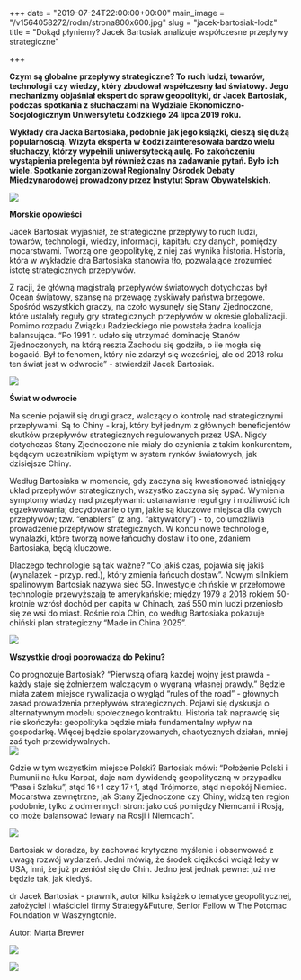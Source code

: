 +++
date = "2019-07-24T22:00:00+00:00"
main_image = "/v1564058272/rodm/strona800x600.jpg"
slug = "jacek-bartosiak-lodz"
title = "Dokąd płyniemy? Jacek Bartosiak analizuje współczesne przepływy strategiczne"

+++

**Czym są globalne przepływy strategiczne? To ruch ludzi, towarów, technologii czy wiedzy, który zbudował współczesny ład światowy. Jego mechanizmy objaśniał ekspert do spraw geopolityki, dr Jacek Bartosiak, podczas spotkania z słuchaczami na Wydziale Ekonomiczno-Socjologicznym Uniwersytetu Łódzkiego 24 lipca 2019 roku.**

**Wykłady dra Jacka Bartosiaka, podobnie jak jego książki, cieszą się dużą popularnością. Wizyta eksperta w Łodzi zainteresowała bardzo wielu słuchaczy, którzy wypełnili uniwersytecką aulę. Po zakończeniu wystąpienia prelegenta był również czas na zadawanie pytań. Było ich wiele. Spotkanie zorganizował Regionalny Ośrodek Debaty Międzynarodowej prowadzony przez Instytut Spraw Obywatelskich.**

![](https://res.cloudinary.com/inspro/image/upload/v1564059803/rodm/IMG_5281.jpg)

**Morskie opowieści**

Jacek Bartosiak wyjaśniał, że strategiczne przepływy to ruch ludzi, towarów, technologii, wiedzy, informacji, kapitału czy danych, pomiędzy mocarstwami. Tworzą one geopolitykę, z niej zaś wynika historia. Historia, która w wykładzie dra Bartosiaka stanowiła tło, pozwalające zrozumieć istotę strategicznych przepływów.

Z racji, że główną magistralą przepływów światowych dotychczas był Ocean światowy, szansę na przewagę zyskiwały państwa brzegowe. Spośród wszystkich graczy, na czoło wysunęły się Stany Zjednoczone, które ustalały reguły gry strategicznych przepływów w okresie globalizacji. Pomimo rozpadu Związku Radzieckiego nie powstała żadna koalicja balansująca. “Po 1991 r. udało się utrzymać dominację Stanów Zjednoczonych, na którą reszta Zachodu się godziła, o ile mogła się bogacić. Był to fenomen, który nie zdarzył się wcześniej, ale od 2018 roku ten świat jest w odwrocie” - stwierdził Jacek Bartosiak.

![](https://res.cloudinary.com/inspro/image/upload/v1564059849/rodm/IMG_5328.jpg)

**Świat w odwrocie**

Na scenie pojawił się drugi gracz, walczący o kontrolę nad strategicznymi przepływami. Są to Chiny - kraj, który był jednym z głównych beneficjentów skutków przepływów strategicznych regulowanych przez USA. Nigdy dotychczas Stany Zjednoczone nie miały do czynienia z takim konkurentem, będącym uczestnikiem wpiętym w system rynków światowych, jak dzisiejsze Chiny.

Według Bartosiaka w momencie, gdy zaczyna się kwestionować istniejący układ przepływów strategicznych, wszystko zaczyna się sypać. Wymienia symptomy władzy nad przepływami: ustanawianie reguł gry i możliwość ich egzekwowania; decydowanie o tym, jakie są kluczowe miejsca dla owych przepływów; tzw. “enablers” (z ang. “aktywatory”) - to, co umożliwia prowadzenie przepływów strategicznych. W końcu nowe technologie, wynalazki, które tworzą nowe łańcuchy dostaw i to one, zdaniem Bartosiaka, będą kluczowe.

Dlaczego technologie są tak ważne? “Co jakiś czas, pojawia się jakiś (wynalazek - przyp. red.), który zmienia łańcuch dostaw”. Nowym silnikiem spalinowym Bartosiak nazywa sieć 5G. Inwestycje chińskie w przełomowe technologie przewyższają te amerykańskie; między 1979 a 2018 rokiem 50-krotnie wzrósł dochód per capita w Chinach, zaś 550 mln ludzi przeniosło się ze wsi do miast. Rośnie rola Chin, co według Bartosiaka pokazuje chiński plan strategiczny “Made in China 2025”.

![](https://res.cloudinary.com/inspro/image/upload/v1564059889/rodm/IMG_5292.jpg)

**Wszystkie drogi poprowadzą do Pekinu?**

Co prognozuje Bartosiak? “Pierwszą ofiarą każdej wojny jest prawda - każdy staje się żołnierzem walczącym o wygraną własnej prawdy.” Będzie miała zatem miejsce rywalizacja o wygląd “rules of the road” - głównych zasad prowadzenia przepływów strategicznych. Pojawi się dyskusja o alternatywnym modelu społecznego kontraktu. Historia tak naprawdę się nie skończyła: geopolityka będzie miała fundamentalny wpływ na gospodarkę. Więcej będzie spolaryzowanych, chaotycznych działań, mniej zaś tych przewidywalnych.  
 ![](https://res.cloudinary.com/inspro/image/upload/v1564059961/rodm/IMG_5331.jpg)

Gdzie w tym wszystkim miejsce Polski? Bartosiak mówi: “Położenie Polski i Rumunii na łuku Karpat, daje nam dywidendę geopolityczną w przypadku “Pasa i Szlaku”, stąd 16+1 czy 17+1, stąd Trójmorze, stąd niepokój Niemiec. Mocarstwa zewnętrzne, jak Stany Zjednoczone czy Chiny, widzą ten region podobnie, tylko z odmiennych stron: jako coś pomiędzy Niemcami i Rosją, co może balansować lewary na Rosji i Niemcach”.

![](https://res.cloudinary.com/inspro/image/upload/v1564060076/rodm/IMG_5369.jpg)

Bartosiak w doradza, by zachować krytyczne myślenie i obserwować z uwagą rozwój wydarzeń. Jedni mówią, że środek ciężkości wciąż leży w USA, inni, że już przeniósł się do Chin. Jedno jest jednak pewne: już nie będzie tak, jak kiedyś.

dr Jacek Bartosiak - prawnik, autor kilku książek o tematyce geopolitycznej, założyciel i właściciel firmy Strategy&Future, Senior Fellow w The Potomac Foundation w Waszyngtonie.

Autor: Marta Brewer

![](https://res.cloudinary.com/inspro/image/upload/v1564059990/rodm/IMG_5304.jpg)

![](https://res.cloudinary.com/inspro/image/upload/v1564060028/rodm/IMG_5330.jpg)